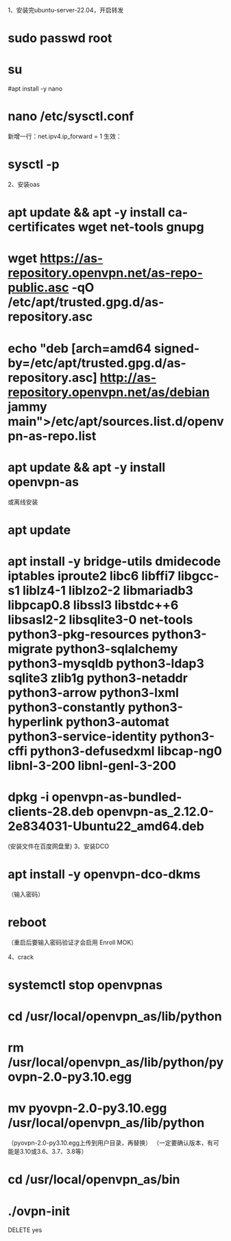 1、安装完ubuntu-server-22.04，开启转发
# sudo passwd root
# su
#apt install -y nano
# nano /etc/sysctl.conf
新增一行：net.ipv4.ip_forward = 1
生效：
# sysctl -p

2、安装oas
# apt update && apt -y install ca-certificates wget net-tools gnupg
# wget https://as-repository.openvpn.net/as-repo-public.asc -qO /etc/apt/trusted.gpg.d/as-repository.asc
# echo "deb [arch=amd64 signed-by=/etc/apt/trusted.gpg.d/as-repository.asc] http://as-repository.openvpn.net/as/debian jammy main">/etc/apt/sources.list.d/openvpn-as-repo.list
# apt update && apt -y install openvpn-as
或离线安装
# apt update
# apt install -y bridge-utils dmidecode iptables iproute2 libc6 libffi7 libgcc-s1 liblz4-1 liblzo2-2 libmariadb3 libpcap0.8 libssl3 libstdc++6 libsasl2-2 libsqlite3-0 net-tools python3-pkg-resources python3-migrate python3-sqlalchemy python3-mysqldb python3-ldap3 sqlite3 zlib1g python3-netaddr python3-arrow python3-lxml python3-constantly python3-hyperlink python3-automat python3-service-identity python3-cffi python3-defusedxml libcap-ng0 libnl-3-200 libnl-genl-3-200
# dpkg -i openvpn-as-bundled-clients-28.deb openvpn-as_2.12.0-2e834031-Ubuntu22_amd64.deb
(安装文件在百度网盘里)
3、安装DCO
# apt install -y openvpn-dco-dkms
（输入密码）
# reboot
（重启后要输入密码验证才会启用 Enroll MOK）

4、crack
# systemctl stop openvpnas
# cd /usr/local/openvpn_as/lib/python
# rm /usr/local/openvpn_as/lib/python/pyovpn-2.0-py3.10.egg
# mv pyovpn-2.0-py3.10.egg /usr/local/openvpn_as/lib/python
（pyovpn-2.0-py3.10.egg上传到用户目录，再替换）
（一定要确认版本，有可能是3.10或3.6、3.7、3.8等）
# cd /usr/local/openvpn_as/bin
# ./ovpn-init

DELETE
yes
